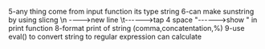 5-any thing come from input function its type string
6-can make sunstring by using slicng
\n ---->new line
\t------>tap 4 space
\"------>show " in print function
8-format print of string (comma,concatentation,%)
9-use eval() to convert string to regular expression can calculate
